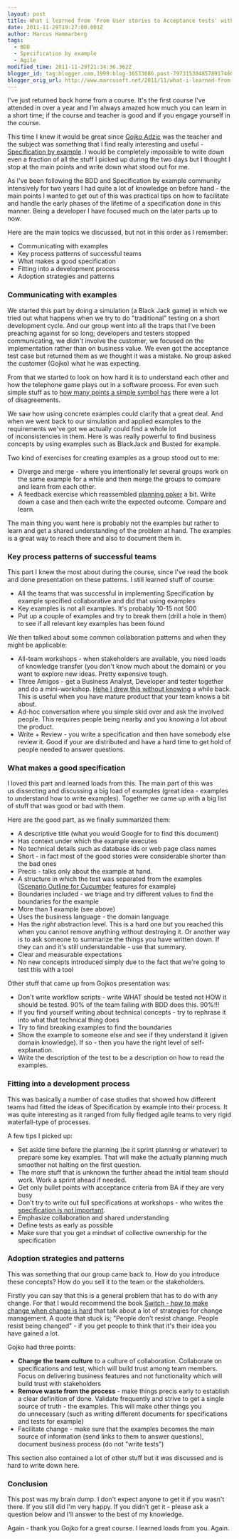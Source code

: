 ```yaml
---
layout: post
title: What i learned from 'From User stories to Acceptance tests' with Gojko Adzic
date: 2011-11-29T19:27:00.001Z
author: Marcus Hammarberg
tags:
  - BDD
  - Specification by example
  - Agile
modified_time: 2011-11-29T21:34:36.362Z
blogger_id: tag:blogger.com,1999:blog-36533086.post-7973153048578917460
blogger_orig_url: http://www.marcusoft.net/2011/11/what-i-learned-from-from-user-stories.html
---
```



I've just returned back home from a course. It's the first course
I've attended in over a year and I'm always amazed how much you can
learn in a short time; if the course and teacher is good and if you
engage yourself in the course.

This time I knew it would be great since [Gojko
Adzic](http://gojko.net/) was the teacher and the subject was something
that I find really interesting and useful - [Specification by
example](http://specificationbyexample.com/).
I would be completely impossible to write down even a fraction of all
the stuff I picked up during the two days but I thought I stop at the
main points and write down what stood out for me.

As I've been following the BDD and Specification by example community
intensively for two years I had quite a lot of knowledge on before
hand - the main points I wanted to get out of this was practical tips on
how to facilitate and handle the early phases of the lifetime of a
specification done in this manner. Being a developer I have focused much
on the later parts up to now.

Here are the main topics we discussed, but not in this order as I
remember:

- Communicating with examples
- Key process patterns of successful teams
- What makes a good specification
- Fitting into a development process
- Adoption strategies and patterns

### Communicating with examples

We started this part by doing a simulation (a Black Jack game) in which
we tried out what happens when we try to do "traditional" testing on a
short development cycle. And our group went into all the traps that I've
been preaching against for so long; developers and testers stopped
communicating, we didn't involve the customer, we focused on the
implementation rather than on business value. We even got the acceptance
test case but returned them as we thought it was a mistake. No group
asked the customer (Gojko) what he was expecting.

From that we started to look on how hard it is to understand each other
and how the telephone game plays out in a software process. For even
such simple stuff as to [how many points a simple symbol
has](http://gojko.net/2008/08/29/how-many-points-are-there-in-a-five-point-star/) there
were a lot of disagreements.

We saw how using concrete examples could clarify that a great deal. And
when we went back to our simulation and applied examples to the
requirements we've got we actually could find a whole lot
of inconsistencies in them. Here is was really powerful to find business
concepts by using examples such as BlackJack and Busted for example.

Two kind of exercises for creating examples as a group stood out to me:

- Diverge and merge - where you intentionally let several groups work
    on the same example for a while and then merge the groups to compare
    and learn from each other.
- A feedback exercise which reassembled [planning
    poker](http://en.wikipedia.org/wiki/Planning_poker) a bit. Write
    down a case and then each write the expected outcome. Compare and
    learn.

The main thing you want here is probably not the examples but rather to
learn and get a shared understanding of the problem at hand. The
examples is a great way to reach there and also to document them in.

### Key process patterns of successful teams

This part I knew the most about during the course, since I've read the
book and done presentation on these patterns. I still learned stuff of
course:

- All the teams that was successful in implementing Specification by
    example specified collaborative and did that using examples
- Key examples is not all examples. It's probably 10-15 not 500
- Put up a couple of examples and try to break them (drill a hole in
    them) to see if all relevant key examples has been found

We then talked about some common collaboration patterns and when they
might be applicable:

- All-team workshops - when stakeholders are available, you need loads
    of knowledge transfer (you don't know much about the domain) or you
    want to explore new ideas. Pretty expensive tough.
- Three Amigos - get a Business Analyst, Developer and tester together
    and do a mini-workshop. [Hehe I drew this without
    knowing](http://lh5.ggpht.com/_TI0jeIedRFk/THzCfVkXX9I/AAAAAAAAAlQ/rN05kWnVArs/s1600-h/specws1%5B2%5D.jpg) a
    while back. This is useful when you have mature product that your
    team knows a bit about.
- Ad-hoc conversation where you simple skid over and ask the involved
    people. This requires people being nearby and you knowing a lot
    about the product.
- Write + Review - you write a specification and then have somebody
    else review it. Good if your are distributed and have a hard time to
    get hold of people needed to answer questions.

### What makes a good specification

I loved this part and learned loads from this. The main part of this was
us dissecting and discussing a big load of examples (great idea -
examples to understand how to write examples). Together we came up with
a big list of stuff that was good or bad with them.

Here are the good part, as we finally summarized them:

- A descriptive title (what you would Google for to find this
    document)
- Has context under which the example executes
- No technical details such as database ids or web page class names
- Short - in fact most of the good stories were considerable shorter
    than the bad ones
- Precis - talks only about the example at hand.
- A structure in which the test was separated from the examples
    ([Scenario Outline for
    Cucumber](https://github.com/cucumber/cucumber/wiki/Scenario-outlines)
    features for example)
- Boundaries included - we triage and try different values to find the
    boundaries for the example
- More than 1 example (see above)
- Uses the business language - the domain language
- Has the *right* abstraction level. This is a hard one but you
    reached this when you cannot remove anything without destroying it.
    Or another way is to ask someone to summarize the things you have
    written down. If they can and it's still understandable - use that
    summary.
- Clear and measurable expectations
- No new concepts introduced simply due to the fact that we're going
    to test this with a tool

Other stuff that came up from Gojkos presentation was:

- Don't write workflow scripts - write WHAT should be tested not HOW
    it should be tested. 90% of the team failing with BDD does this.
    90%!!!
- If you find yourself writing about technical concepts - try to
    rephrase it into what that technical thing does
- Try to find breaking examples to find the boundaries
- Show the example to someone else and see if they understand it
    (given domain knowledge). If so - then you have the right level of
    self-explanation.
- Write the description of the test to be a description on how to read
    the examples.

### Fitting into a development process

This was basically a number of case studies that showed how different
teams had fitted the ideas of Specification by example into their
process. It was quite interesting as it ranged from fully fledged agile
teams to very rigid waterfall-type of processes.

A few tips I picked up:

- Set aside time before the planning (be it sprint planning or
    whatever) to prepare some key examples. That will make the actually
    planning much smoother not halting on the first question.
- The more stuff that is unknown the further ahead the initial team
    should work. Work a sprint ahead if needed.
- Get only bullet points with acceptance criteria from BA if they are
    very busy
- Don't try to write out full specifications at workshops - who writes
    the [specification is not
    important](http://www.marcusoft.net/2011/09/who-writes-specification-now-again.html).
- Emphasize collaboration and shared understanding
- Define tests as early as possible
- Make sure that you get a mindset of collective ownership for the
    specification

### Adoption strategies and patterns

This was something that our group came back to. How do you introduce
these concepts? How do you sell it to the team or the stakeholders.

Firstly you can say that this is a general problem that has to do with
any change. For that I would recommend the book [Switch - how to make
change when change is hard](http://www.heathbrothers.com/switch/) that
talk about a lot of strategies for change management. A quote that stuck
is; "People don't resist change. People resist being changed" - if you
get people to think that it's their idea you have gained a lot.

Gojko had three points:

- **Change the team culture** to a culture of collaboration.
    Collaborate on specifications and test, which will build trust among
    team members. Focus on delivering business features and
    not functionality which will build trust with stakeholders
- **Remove waste from the process** - make things precis early to
    establish a clear definition of done. Validate frequently and strive
    to get a single source of truth - the examples. This will make other
    things you do unnecessary (such as writing different documents for
    specifications and tests for example)
- Facilitate change - make sure that the examples becomes the main
    source of information (send links to them to answer questions),
    document business process (do not "write tests")  

This section also contained a lot of other stuff but it was discussed
and is hard to write down here.

### Conclusion

This post was my brain dump. I don't expect anyone to get it if you
wasn't there. If you still did I'm very happy. If you didn't get it -
please ask a question below and I'll answer to the best of my knowledge.

Again - thank you Gojko for a great course. I learned loads from you.
Again.
